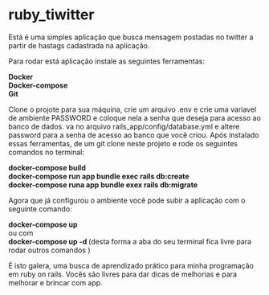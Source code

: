 # ruby_tiwitter

Está é uma simples aplicação que busca mensagem postadas no twitter a partir de hastags cadastrada na aplicação.

Para rodar está aṕlicação instale as seguintes ferramentas:

<strong>Docker</strong> <br>
<strong>Docker-compose</strong> <br>
<strong>Git</strong> <br>

Clone o projote para sua máquina, crie um arquivo .env e crie uma variavel de ambiente PASSWORD e coloque nela a senha
que deseja para acesso ao banco de dados. va no arquivo rails_app/config/database.yml e
altere password para a senha de acesso ao banco que você criou.
Após instalado essas ferramentas, de um git clone neste projeto e rode os seguintes comandos no terminal:

<strong>docker-compose build</strong> <br>
<strong>docker-compose run app bundle exec rails db:create</strong> <br>
<strong>docker-compose runa app bundle exex rails db:migrate</strong> <br>

Agora que já configurou o ambiente você pode subir a aplicação com o seguinte comando:

<strong>docker-compose up</strong> <br>
ou com <br>
<strong>docker-compose up -d </strong> (desta forma a aba do seu terminal fica livre para rodar outros comandos ) <br>

É isto galera, uma busca de aprendizado prático para minha programação em ruby on rails. Vocês são livres para dar dicas de melhorias e para melhorar e brincar com app. 
